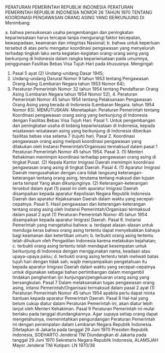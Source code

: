  PERATURAN PEMERINTAH REPUBLIK INDONESIA PERATURAN PEMERINTAH REPUBLIK INDONESIA NOMOR 26 TAHUN 1970 TENTANG KOORDINASI PENGAWASAN ORANG ASING YANG BERKUNJUNG DI
Menimbang:

a. bahwa pensuksesan usaha pengembangan dan peningkatan kepariwisataan harus tercapai tanpa mengurangi faktor kecepatan, kewaspadaan, keamanan dan integritas Nasional;
b. bahwa untuk keperluan tersebut di atas perlu mengatur koordinasi pengawasan yang menyeluruh terhadap tingkah laku serta kegiatan-kegiatan orang-orang asing yang berkunjung di Indonesia dalam rangka kepariwisataan pada umumnya, penggunaan Fasilitas Bebas Visa Tujuh Hari pada khususnya.
Mengingat:

1. Pasal 5 ayat (2) Undang-undang Dasar 1945;
2. Undang-undang Darurat Nomor 9 tahun 1953 tentang Pengawasan Orang Asing (Lembaran Negara tahun 1953 Nomor 64);
3. Peraturan Pemerintah Nomor 32 tahun 1954 tentang Pendaftaran Orang Asing (Lembaran Negara tahun 1954 Nomor 52), 4. Peraturan Pemerintah Nomor 45 tahun 1954 tentang Pelaksanaan Pengawasan Orang Asing yang berada di Indonesia (Lembaran Negara. tahun 1954 Nomor 83).
MEMUTUSKAN:
 Menetapkan: Peraturan Pemerintah tentang Koordinasi pengawasan orang asing yang berkunjung di Indonesia dengan Fasilitas Bebas Visa Tujuh Hari. Pasal 1. Untuk pengembangan dan peningkatan usaha di bidang kepariwisataan di Indonesia, kepada wisatawan-wisatawan asing yang berkunjung di Indonesia diberikan fasilitas bebas visa selama 7 (tujuh) hari. Pasal 2. Koordinasi pengawasan orang asing meliputi koordinasi pengawasan yang dilakukan oleh Instansi Pemerintah/Organisasi termaksud dalam pasal 1 Peraturan Pemerintah Nomor 45 tahun 1954. Pasal 3.
(1) Menteri Kehakiman memimpin koordinasi terhadap pengawasan orang asing di tingkat Pusat. (2) Kepala Kantor Imigrasi Daerah memimpin koordinasi pengawasan orang asing di tingkat Daerah. Pasal 4.
(1) Aparatur Imigrasi Daerah mengusahakan dengan cara tidak langsung keterangan-keterangan tentang orang asing, terutama tentang maksud dan tujuan serta tempat Yang akan dikunjunginya. (2) Keterangan-keterangan tersebut dalam ayat (1) pasal ini oleh aparatur Imigrasi Daerah disampaikan kepada aparatur Kepolisian Negara Republik Indonesia Daerah dan aparatur Kejaksanaan Daerah dalam waktu yang secepat-cepatnya. Pasal 5. Hasil pengawasan dan keterangan-keterangan tentang orang asing oleh Instansi Pemerintah/Organisasi termaksud dalam pasal 2 ayat (1) Peraturan Pemerintah Nomor 45 tahun 1954 disampaikan kepada aparatur Imigrasi Daerah. Pasal 6. Instansi Pemerintah yang mengetahui bahwa:
a. terdapat alasan-alasan untuk menduga keras bahwa orang asing tertentu dapat menyebabkan bahaya bagi keamanan dan ketertiban umum;
b. terbukti orang asing tertentu telah dihukum oleh Pengadilan Indonesia karena melakukan kejahatan;
c. terbukti orang asing tertentu telah mendapat kesempatan untuk berkunjung di Indonesia dengan menggunakan nama, keadaan atau upaya-upaya palsu;
d. terbukti orang asing tertentu telah meliwati batas tujuh hari dengan tidak sah; wajib menyampaikan pengetahuan itu kepada aparatur Imigrasi Daerah dalam waktu yang secepat-cepatnya untuk digunakan sebagai bahan pertimbangan dalam mengambil tindakan penghentian ijin kunjungan/pengeluaran orang asing yang bersangkutan.
Pasal 7
Dalam melaksanakan tugas pengawasan orang asing, intansi Pemerintah/Organisasi termaksud dalam pasal 2 ayat (1) Peraturan Pemerintah Nomor 45 tahun 1954 apabila perlu dapat minta bantuan kepada aparatur Pemerintah Daerah. Pasal 8 Hal-hal yang belum cukup diatur dalam Peraturan Pemerintah ini, akan diatur lebih lanjut oleh Menteri Kehakiman. Pasal 9 Peraturan Pemerintah ini mulai berlaku pada tanggal diundangkannya. Agar supaya setiap orang dapat mengetahuinya, memerintahkan pengundangan Peraturan Pemerintah ini dengan penempatan dalam Lembaran Negara Republik Indonesia. Ditetapkan di Jakarta pada tanggal 29 Juni 1970 Presiden Republik Indonesia, SOEHARTO Jenderal TNI Diundangkan di Jakarta pada tanggal 29 Juni 1970 Sekretaris Negara Republik Indonesia, ALAMSJAH Mayor Jenderal TNI Kutipan: LN 1970/36
